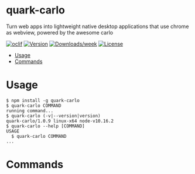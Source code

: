quark-carlo
===========

Turn web apps into lightweight native desktop applications that use chrome as webview, powered by the awesome carlo

[![oclif](https://img.shields.io/badge/cli-oclif-brightgreen.svg)](https://oclif.io)
[![Version](https://img.shields.io/npm/v/quark-carlo.svg)](https://npmjs.org/package/quark-carlo)
[![Downloads/week](https://img.shields.io/npm/dw/quark-carlo.svg)](https://npmjs.org/package/quark-carlo)
[![License](https://img.shields.io/npm/l/quark-carlo.svg)](https://github.com/SiDevesh/quark-carlo/blob/master/package.json)

<!-- toc -->
* [Usage](#usage)
* [Commands](#commands)
<!-- tocstop -->
# Usage
<!-- usage -->
```sh-session
$ npm install -g quark-carlo
$ quark-carlo COMMAND
running command...
$ quark-carlo (-v|--version|version)
quark-carlo/1.0.9 linux-x64 node-v10.16.2
$ quark-carlo --help [COMMAND]
USAGE
  $ quark-carlo COMMAND
...
```
<!-- usagestop -->
# Commands
<!-- commands -->

<!-- commandsstop -->
